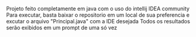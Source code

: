Projeto feito completamente em java com o uso do intellij IDEA community
Para executar, basta baixar o repositorio em um local de sua preferencia e excutar o arquivo "Principal.java" com a IDE desejada
Todos os resultados serão exibidos em um prompt de uma só vez
